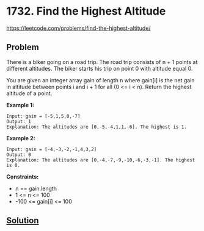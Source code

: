 # 1732. Find the Highest Altitude

https://leetcode.com/problems/find-the-highest-altitude/

## Problem

There is a biker going on a road trip. The road trip consists of n + 1 points at different altitudes. The biker starts his trip on point 0 with altitude equal 0.

You are given an integer array gain of length n where gain[i] is the net gain in altitude between points i and i + 1 for all (0 <= i < n). Return the highest altitude of a point.

**Example 1:**
```
Input: gain = [-5,1,5,0,-7]
Output: 1
Explanation: The altitudes are [0,-5,-4,1,1,-6]. The highest is 1.
```

**Example 2:**
```
Input: gain = [-4,-3,-2,-1,4,3,2]
Output: 0
Explanation: The altitudes are [0,-4,-7,-9,-10,-6,-3,-1]. The highest is 0.
``` 

**Constraints:**
* n == gain.length
* 1 <= n <= 100
* -100 <= gain[i] <= 100

## [Solution](answer.py)
